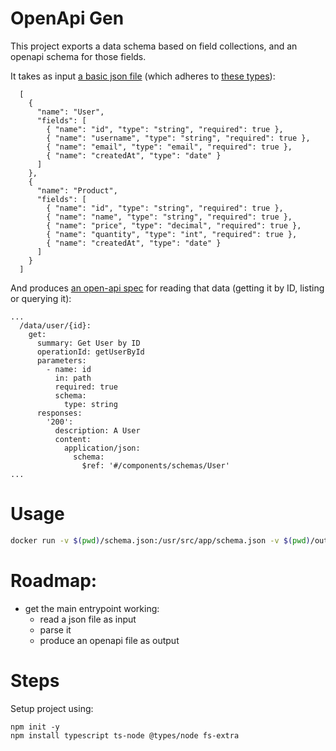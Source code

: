 # OpenApi Gen

This project exports a data schema based on field collections, and an openapi schema for those fields.

It takes as input [a basic json file](./data/example.json) (which adheres to [these types](./src/types.ts)): 
```
  [
    {
      "name": "User",
      "fields": [
        { "name": "id", "type": "string", "required": true },
        { "name": "username", "type": "string", "required": true },
        { "name": "email", "type": "email", "required": true },
        { "name": "createdAt", "type": "date" }
      ]
    },
    {
      "name": "Product",
      "fields": [
        { "name": "id", "type": "string", "required": true },
        { "name": "name", "type": "string", "required": true },
        { "name": "price", "type": "decimal", "required": true },
        { "name": "quantity", "type": "int", "required": true },
        { "name": "createdAt", "type": "date" }
      ]
    }
  ]
```

And produces [an open-api spec](./data/example.yaml) for reading that data (getting it by ID, listing or querying it):

```
...
  /data/user/{id}:
    get:
      summary: Get User by ID
      operationId: getUserById
      parameters:
        - name: id
          in: path
          required: true
          schema:
            type: string
      responses:
        '200':
          description: A User
          content:
            application/json:
              schema:
                $ref: '#/components/schemas/User'
...
```



# Usage

```sh
docker run -v $(pwd)/schema.json:/usr/src/app/schema.json -v $(pwd)/output:/usr/src/app/output openapi-generator
```

# Roadmap:

 * get the main entrypoint working:
    * read a json file as input
    * parse it
    * produce an openapi file as output
         

# Steps

Setup project using:
```
npm init -y
npm install typescript ts-node @types/node fs-extra
```